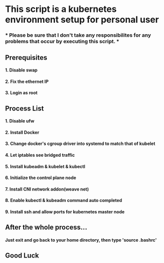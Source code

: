# This script is a kubernetes environment setup for personal user
### * Please be sure that I don't take any responsibilites for any problems that occur by executing this script. *

## Prerequisites
#### 1. Disable swap
#### 2. Fix the ethernet IP
#### 3. Login as root

## Process List
#### 1. Disable ufw
#### 2. Install Docker
#### 3. Change docker's cgroup driver into systemd to match that of kubelet
#### 4. Let iptables see bridged traffic
#### 5. Install kubeadm & kubelet & kubectl
#### 6. Initialize the control plane node
#### 7. Install CNI network addon(weave net)
#### 8. Enable kubectl & kubeadm command auto completed
#### 9. Install ssh and allow ports for kubernetes master node

## After the whole process...
#### Just exit and go back to your home directory, then type 'source .bashrc'

## Good Luck
